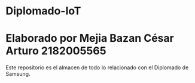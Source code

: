# Diplomado-IoT
# Elaborado por Mejia Bazan César Arturo 2182005565

Este repositorio es el almacen de todo lo relacionado con el Diplomado de Samsung.
